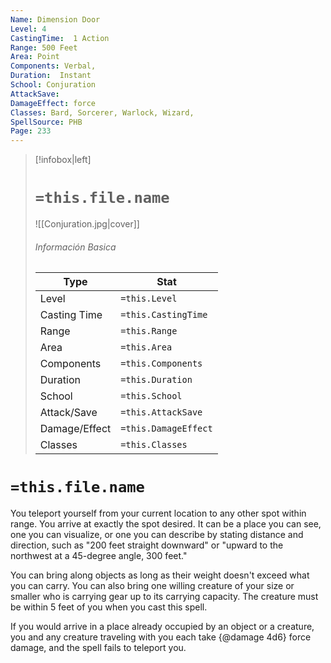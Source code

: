```yaml
---
Name: Dimension Door
Level: 4
CastingTime:  1 Action 
Range: 500 Feet
Area: Point
Components: Verbal, 
Duration:  Instant  
School: Conjuration
AttackSave: 
DamageEffect: force
Classes: Bard, Sorcerer, Warlock, Wizard, 
SpellSource: PHB
Page: 233
---
```


>[!infobox|left]
># `=this.file.name`
>![[Conjuration.jpg|cover]]
> ###### Información Basica
> Type |  Stat |
> ---|---|
> Level | `=this.Level` |
> Casting Time | `=this.CastingTime` |
> Range | `=this.Range` |
> Area | `=this.Area` |
> Components | `=this.Components` |
> Duration | `=this.Duration` |
> School | `=this.School` |
> Attack/Save | `=this.AttackSave` |
> Damage/Effect | `=this.DamageEffect` |
> Classes | `=this.Classes` |

# `=this.file.name`
You teleport yourself from your current location to any other spot within range. You arrive at exactly the spot desired. It can be a place you can see, one you can visualize, or one you can describe by stating distance and direction, such as &quot;200 feet straight downward&quot; or &quot;upward to the northwest at a 45-degree angle, 300 feet.&quot;

You can bring along objects as long as their weight doesn&#x27;t exceed what you can carry. You can also bring one willing creature of your size or smaller who is carrying gear up to its carrying capacity. The creature must be within 5 feet of you when you cast this spell.

If you would arrive in a place already occupied by an object or a creature, you and any creature traveling with you each take {@damage 4d6} force damage, and the spell fails to teleport you.



 


 


 


